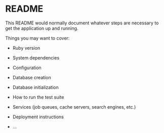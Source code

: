 # README

This README would normally document whatever steps are necessary to get the
application up and running.

Things you may want to cover:

* Ruby version

* System dependencies

* Configuration

* Database creation

* Database initialization

* How to run the test suite

* Services (job queues, cache servers, search engines, etc.)

* Deployment instructions

* ...


<!-- {
"email": "arun@actualpixel.in",
    "password_digest": "Arun@123",
    "full_name": "Arun Kumar",
    "country_code": "+91",
    "mobile_number": "9515203035",
    "terms_and_conditions": "true"
} -->